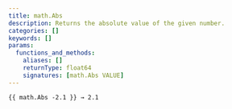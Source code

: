 ```yaml
---
title: math.Abs
description: Returns the absolute value of the given number.
categories: []
keywords: []
params:
  functions_and_methods:
    aliases: []
    returnType: float64
    signatures: [math.Abs VALUE]
---
```


```go-html-template
{{ math.Abs -2.1 }} → 2.1
```

